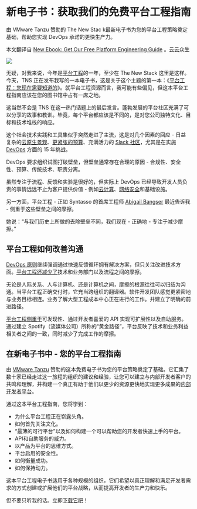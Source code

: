 # 新电子书：获取我们的免费平台工程指南

由 VMware Tanzu 赞助的 The New Stac k最新电子书为您的平台工程策略奠定基础，帮助您实现 DevOps 承诺的更快生产力。

本文翻译自 [New Ebook: Get Our Free Platform Engineering Guide](https://thenewstack.io/new-ebook-free-platform-engineering-guide/) 。云云众生

![](https://cdn.thenewstack.io/media/2023/08/edbcbce1-heroimage-3.png)

无疑，对我来说，今年是[平台工程](https://thenewstack.io/platform-engineering/)的一年，至少在 The New Stack 这里是这样。今天，TNS 正在发布我写的一本电子书，这是关于这个主题的第一本：《[平台工程：您现在需要知道的](https://thenewstack.io/ebooks/platform-engineering/platform-engineering-what-you-need-to-know-now/)》。就平台工程资源而言，我可能有些偏见，但这本平台工程指南应该在您的图书馆中占有一席之地。

这当然不会是 TNS 在这一热门话题上的最后发言。蓬勃发展的平台社区充满了可以分享的故事和教训。毕竟，每个平台都应该是不同的，是对您公司独特文化、目标和技术堆栈的响应。

这个社会技术实践和工具集似乎突然走进了主流，这是对几个因素的回应 - 日益复杂的[云原生景观](https://landscape.cncf.io/)、[更紧张的预算](https://thenewstack.io/fear-and-layoffs-how-to-cope-with-techs-uncertain-times/)、充满活力的 [Slack 社区](https://platformengineering.org/)，尤其是在实施 [DevOps](https://thenewstack.io/devops/) 方面的 15 年挑战。

DevOps 要求组织试图打破壁垒，但壁垒通常存在合理的原因 - 合规性、安全性、预算、传统技术、职责分离。

虽然专注于流程、反馈和实验是很好的，但实际上 DevOps 已经导致开发人员负责的事情远远不止为客户提供价值 - 例如[云计算](https://thenewstack.io/cloud-services/)、[网络安全](https://thenewstack.io/security/)和基础设施。

另一方面，平台工程 - 正如 Syntasso 的首席工程师 [Abigail Bangser](https://www.linkedin.com/in/abbybangser) 最近告诉我 - 侧重于这些壁垒之间的摩擦。

她说：“与我们历史上所做的去除壁垒不同，我们现在 - 正确地 - 专注于减少摩擦。”

## 平台工程如何改善沟通

[DevOps 原则](https://thenewstack.io/platform-engineering/platform-engineering-the-path-to-devops-success/)继续强调通过快速反馈循环拥有解决方案，但只关注改进技术方面。[平台工程还减少了](https://thenewstack.io/evolving-devops-platform-engineering-takes-center-stage/)技术和业务部门以及流程之间的摩擦。

无论是人际关系、人与计算机、还是计算机之间，摩擦的根源往往可以归结为沟通。当平台工程正确交付时，它充当跨组织的翻译器。软件开发团队感觉更紧密地与业务目标相连。业务了解大型工程成本中心正在进行的工作。并建立了明确的前进路径。

[平台工程侧重于](https://thenewstack.io/platform-engineering/platform-engineering-what-is-it-and-who-does-it/)可发现性、通过开发者喜爱的 API 实现可扩展性以及自助服务。通过建立 Spotify（流媒体公司）所称的“黄金路径”，平台反映了技术和业务利益相关者之间的一致，同时减少了完成工作的摩擦。

## 在新电子书中 - 您的平台工程指南

由 [VMware Tanzu](https://tanzu.vmware.com/?utm_content=inline-mention) 赞助的这本免费电子书为您的平台策略奠定了基础。它汇集了数十家已经走过这一旅程的组织的建议和经验，让您可以建立与内部开发者客户的共鸣和理解，并构建一个真正有助于他们以更少的资源更快地实现更多成果的[内部开发者平台](https://thenewstack.io/building-an-internal-developer-platform-isnt-just-about-tools/)。

通过这本平台工程指南，您将学到：

- 为什么平台工程正在崭露头角。
- 如何首先关注文化。
- “最薄的可行平台”以及如何构建一个可以帮助您的开发者快速上手的平台。
- API和自助服务的威力。
- 以产品为平台的思维方式。
- 平台启用的安全性。
- 如何衡量成功。
- 如何保持动力。

这本平台工程电子书适用于各种规模的组织，它们希望以真正理解和满足开发者需求的方式创建或扩展他们的平台战略，从而提高开发者的生产力和快乐。

但不要只听我的话。立即[下载它吧](https://thenewstack.io/ebooks/platform-engineering/platform-engineering-what-you-need-to-know-now/)！